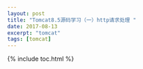 ```yaml
---
layout: post
title: "Tomcat8.5源码学习（一）http请求处理 "
date: 2017-08-13
excerpt: "tomcat"
tags: [tomcat]
--- 
```


{% include toc.html %}

